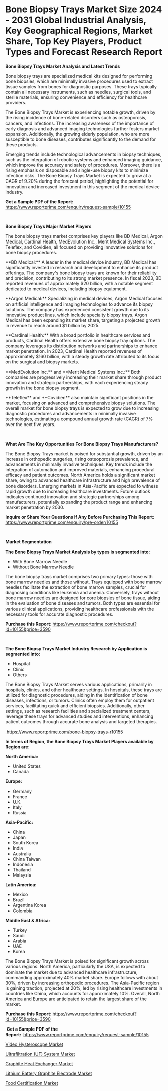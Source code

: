 <p><h1>Bone Biopsy Trays Market Size 2024 - 2031 Global Industrial Analysis, Key Geographical Regions, Market Share, Top Key Players, Product Types and Forecast Research Report</h1></p><p><strong>Bone Biopsy Trays Market Analysis and Latest Trends</strong></p>
<p><p>Bone biopsy trays are specialized medical kits designed for performing bone biopsies, which are minimally invasive procedures used to extract tissue samples from bones for diagnostic purposes. These trays typically contain all necessary instruments, such as needles, surgical tools, and sterile materials, ensuring convenience and efficiency for healthcare providers. </p><p>The Bone Biopsy Trays Market is experiencing notable growth, driven by the rising incidence of bone-related disorders such as osteoporosis, cancers, and infections. The increasing awareness of the importance of early diagnosis and advanced imaging technologies further fosters market expansion. Additionally, the growing elderly population, who are more susceptible to bone diseases, contributes significantly to the demand for these products.</p><p>Emerging trends include technological advancements in biopsy techniques, such as the integration of robotic systems and enhanced imaging guidance, which improve the accuracy and safety of procedures. Moreover, there is a rising emphasis on disposable and single-use biopsy kits to minimize infection risks. The Bone Biopsy Trays Market is expected to grow at a CAGR of 9.20% during the forecast period, highlighting the potential for innovation and increased investment in this segment of the medical device industry.</p></p>
<p><strong>Get a Sample PDF of the Report:&nbsp;</strong> <a href="https://www.reportprime.com/enquiry/request-sample/10155">https://www.reportprime.com/enquiry/request-sample/10155</a></p>
<p>&nbsp;</p>
<p><strong>Bone Biopsy Trays Major Market Players</strong></p>
<p><p>The bone biopsy trays market comprises key players like BD Medical, Argon Medical, Cardinal Health, MedEvolution Inc., Merit Medical Systems Inc., Teleflex, and Covidien, all focused on providing innovative solutions for bone biopsy procedures.</p><p>**BD Medical:** A leader in the medical device industry, BD Medical has significantly invested in research and development to enhance its product offerings. The company's bone biopsy trays are known for their reliability and precision, contributing to its strong market presence. In fiscal 2023, BD reported revenues of approximately $20 billion, with a notable segment dedicated to medical devices, including biopsy equipment.</p><p>**Argon Medical:** Specializing in medical devices, Argon Medical focuses on artificial intelligence and imaging technologies to advance its biopsy solutions. The company has experienced consistent growth due to its innovative product lines, which include specialty biopsy trays. Argon Medical has been expanding its market share, targeting a projected growth in revenue to reach around $1 billion by 2025.</p><p>**Cardinal Health:** With a broad portfolio in healthcare services and products, Cardinal Health offers extensive bone biopsy tray options. The company leverages its distribution networks and partnerships to enhance market penetration. In 2023, Cardinal Health reported revenues of approximately $160 billion, with a steady growth rate attributed to its focus on the surgical and biopsy markets.</p><p>**MedEvolution Inc.** and **Merit Medical Systems Inc.:** Both companies are progressively increasing their market share through product innovation and strategic partnerships, with each experiencing steady growth in the bone biopsy segment.</p><p>**Teleflex** and **Covidien** also maintain significant positions in the market, focusing on advanced and comprehensive biopsy solutions. The overall market for bone biopsy trays is expected to grow due to increasing diagnostic procedures and advancements in minimally invasive technologies, estimating a compound annual growth rate (CAGR) of 7% over the next five years.</p></p>
<p>&nbsp;</p>
<p><strong>What Are The Key Opportunities For Bone Biopsy Trays Manufacturers?</strong></p>
<p><p>The Bone Biopsy Trays market is poised for substantial growth, driven by an increase in orthopedic surgeries, rising osteoporosis prevalence, and advancements in minimally invasive techniques. Key trends include the integration of automation and improved materials, enhancing procedural efficacy and patient outcomes. North America holds a significant market share, owing to advanced healthcare infrastructure and high prevalence of bone disorders. Emerging markets in Asia-Pacific are expected to witness rapid growth due to increasing healthcare investments. Future outlook indicates continued innovation and strategic partnerships among manufacturers, potentially expanding the product range and enhancing market penetration by 2030.</p></p>
<p><strong>Inquire or Share Your Questions If Any Before Purchasing This Report:</strong> <a href="https://www.reportprime.com/enquiry/pre-order/10155">https://www.reportprime.com/enquiry/pre-order/10155</a></p>
<p>&nbsp;</p>
<p><strong>Market Segmentation</strong></p>
<p><strong>The Bone Biopsy Trays Market Analysis by types is segmented into:</strong></p>
<p><ul><li>With Bone Marrow Needle</li><li>Without Bone Marrow Needle</li></ul></p>
<p><p>The bone biopsy trays market comprises two primary types: those with bone marrow needles and those without. Trays equipped with bone marrow needles facilitate the extraction of bone marrow samples, crucial for diagnosing conditions like leukemia and anemia. Conversely, trays without bone marrow needles are designed for core biopsies of bone tissue, aiding in the evaluation of bone diseases and tumors. Both types are essential for various clinical applications, providing healthcare professionals with the necessary tools for accurate diagnostic procedures.</p></p>
<p><strong>Purchase this Report:&nbsp;</strong><a href="https://www.reportprime.com/checkout?id=10155&price=3590">https://www.reportprime.com/checkout?id=10155&price=3590</a></p>
<p>&nbsp;</p>
<p><strong>The Bone Biopsy Trays Market Industry Research by Application is segmented into:</strong></p>
<p><ul><li>Hospital</li><li>Clinic</li><li>Others</li></ul></p>
<p><p>The Bone Biopsy Trays Market serves various applications, primarily in hospitals, clinics, and other healthcare settings. In hospitals, these trays are utilized for diagnostic procedures, aiding in the identification of bone diseases, infections, or tumors. Clinics often employ them for outpatient services, facilitating quick and efficient biopsies. Additionally, other settings, such as research facilities and specialized treatment centers, leverage these trays for advanced studies and interventions, enhancing patient outcomes through accurate bone analysis and targeted therapies.</p></p>
<p><a href="https://www.reportprime.com/bone-biopsy-trays-r10155">&nbsp;https://www.reportprime.com/bone-biopsy-trays-r10155</a></p>
<p><strong>In terms of Region, the Bone Biopsy Trays Market Players available by Region are:</strong></p>
<p>
    <p> <strong> North America: </strong>
        <ul>
            <li>United States</li>
            <li>Canada</li>
        </ul>
        </p> 
    <p> <strong> Europe: </strong>
        <ul>
            <li>Germany</li>
            <li>France</li>
            <li>U.K.</li>
            <li>Italy</li>
            <li>Russia</li>
        </ul>
        </p> 
    <p> <strong> Asia-Pacific: </strong>
        <ul>
            <li>China</li>
            <li>Japan</li>
            <li>South Korea</li>
            <li>India</li>
            <li>Australia</li>
            <li>China Taiwan</li>
            <li>Indonesia</li>
            <li>Thailand</li>
            <li>Malaysia</li>
        </ul>
        </p> 
    <p> <strong> Latin America: </strong>
        <ul>
            <li>Mexico</li>
            <li>Brazil</li>
            <li>Argentina Korea</li>
            <li>Colombia</li>
        </ul>
        </p> 
    <p> <strong> Middle East & Africa: </strong>
        <ul>
            <li>Turkey</li>
            <li>Saudi</li>
            <li>Arabia</li>
            <li>UAE</li>
            <li>Korea</li>
        </ul>
    </p>
    </p>
<p><p>The Bone Biopsy Trays Market is poised for significant growth across various regions. North America, particularly the USA, is expected to dominate the market due to advanced healthcare infrastructure, commanding approximately 40% market share. Europe follows with about 30%, driven by increasing orthopedic procedures. The Asia-Pacific region is gaining traction, projected at 20%, led by rising healthcare investments in countries like China, which accounts for approximately 10%. Overall, North America and Europe are anticipated to retain the largest share of the market.</p></p>
<p><strong>Purchase this Report: </strong><a href="https://www.reportprime.com/checkout?id=10155&price=3590">https://www.reportprime.com/checkout?id=10155&price=3590</a></p>
<p>&nbsp;<strong>Get a Sample PDF of the Report:&nbsp;&nbsp;</strong><a href="https://www.reportprime.com/enquiry/request-sample/10155">https://www.reportprime.com/enquiry/request-sample/10155</a></p>
<p><strong></strong></p>
<p><p><a href="https://github.com/luckyshygirl/Market-Research-Report-List-6/blob/main/video-hysteroscope-market.md">Video Hysteroscope Market</a></p><p><a href="https://issuu.com/reportprime-2/docs/ultrafiltration-uf-system-market-si_096770c89cf52d">Ultrafiltration (UF) System Market</a></p><p><a href="https://www.linkedin.com/pulse/global-graphite-heat-exchanger-market-size-expected-reach-cagr-meqgc?trackingId=b3J1I1%2FTQz%2BmdfYBpgziKg%3D%3D">Graphite Heat Exchanger Market</a></p><p><a href="https://medium.com/@priscillaalexist47/the-lithium-battery-graphite-electrode-market-prioritizes-cost-control-and-efficiency-enhancement-c4a5446c92ed">Lithium Battery Graphite Electrode Market</a></p><p><a href="https://www.linkedin.com/pulse/food-certification-market-evolution-global-trends-regional-r3vbf?trackingId=M2HJaSMDRlypbez7sW5OAg%3D%3D">Food Certification Market</a></p></p>